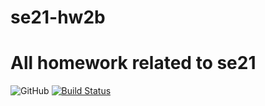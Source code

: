 # se21-hw2b
# All homework related to se21
![GitHub](https://img.shields.io/github/license/ramyasaimullapudi/se21-hw2b)
[![Build Status](https://app.travis-ci.com/ramyasaimullapudi/se21-hw2b.svg?branch=main)](https://app.travis-ci.com/github/ramyasaimullapudi/se21-hw2b)

